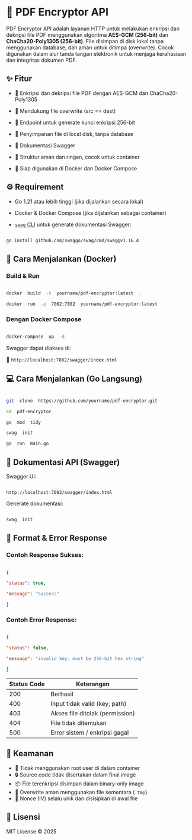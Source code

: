 # 🔐 PDF Encryptor API
 
PDF Encryptor API adalah layanan HTTP untuk melakukan enkripsi dan dekripsi file PDF menggunakan algoritma **AES-GCM (256-bit)** dan **ChaCha20-Poly1305 (256-bit)**. File disimpan di disk lokal tanpa menggunakan database, dan aman untuk ditimpa (overwrite). Cocok digunakan dalam alur tanda tangan elektronik untuk menjaga kerahasiaan dan integritas dokumen PDF.

## ✨ Fitur

- 🔐 Enkripsi dan dekripsi file PDF dengan AES-GCM dan ChaCha20-Poly1305

- 🧾 Mendukung file overwrite (src == dest)

- 🔑 Endpoint untuk generate kunci enkripsi 256-bit

- 📂 Penyimpanan file di local disk, tanpa database

- 📜 Dokumentasi Swagger

- 🧱 Struktur aman dan ringan, cocok untuk container

- 🐳 Siap digunakan di Docker dan Docker Compose
  

## ⚙️ Requirement  

- Go 1.21 atau lebih tinggi (jika dijalankan secara lokal)

- Docker & Docker Compose (jika dijalankan sebagai container)

- [`swag` CLI](https://github.com/swaggo/swag) untuk generate dokumentasi Swagger:

```bash

go install github.com/swaggo/swag/cmd/swag@v1.16.4

```

## 🐳 Cara Menjalankan (Docker)

### Build & Run

```bash

docker  build  -t  yourname/pdf-encryptor:latest  .

docker  run  -p  7082:7082  yourname/pdf-encryptor:latest

```

### Dengan Docker Compose

```bash

docker-compose  up  -d

```  

Swagger dapat diakses di:

📍 `http://localhost:7082/swagger/index.html`


## 💻 Cara Menjalankan (Go Langsung)

```bash

git  clone  https://github.com/yourname/pdf-encryptor.git

cd  pdf-encryptor

go  mod  tidy

swag  init

go  run  main.go

```

## 📘 Dokumentasi API (Swagger)

 
Swagger UI:

```

http://localhost:7082/swagger/index.html

```

Generate dokumentasi:

```bash

swag  init

```

## 🔁 Format & Error Response  

### Contoh Response Sukses:

```json

{

"status": true,

"message": "Success"

}

```


### Contoh Error Response:

```json

{

"status": false,

"message": "invalid key: must be 256-bit hex string"

}

```


| Status Code | Keterangan |
|------------|-----------------------------------|
| 200 | Berhasil |
| 400 | Input tidak valid (key, path) |
| 403 | Akses file ditolak (permission) |
| 404 | File tidak ditemukan |
| 500 | Error sistem / enkripsi gagal |

  

## 🔐 Keamanan


- 🧱 Tidak menggunakan root user di dalam container
- 🔒 Source code tidak disertakan dalam final image
- 📦 File terenkripsi disimpan dalam binary-only image
- 🔁 Overwrite aman menggunakan file sementara (`.tmp`)
- 🔐 Nonce (IV) selalu unik dan disisipkan di awal file  

## 🪪 Lisensi

MIT License © 2025